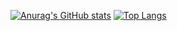 [![Anurag's GitHub stats](https://github-readme-stats.vercel.app/api?username=zignalssss)](https://github.com/anuraghazra/github-readme-stats)
[![Top Langs](https://github-readme-stats.vercel.app/api/top-langs/?username=zignalssss&langs_count=8)](https://github.com/anuraghazra/github-readme-stats)
